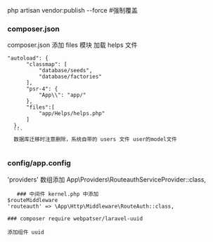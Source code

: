   php artisan vendor:publish --force #强制覆盖
### composer.json
  composer.json 添加 files 模块 加载 helps 文件
  ```
  "autoload": {
        "classmap": [
            "database/seeds",
            "database/factories"
        ],
        "psr-4": {
            "App\\": "app/"
        },
        "files":[
            "app/Helps/helps.php"
        ]
    },
    ```
    数据库迁移时注意删除，系统自带的 users 文件 user的model文件
      
```
 ### config/app.config
'providers' 数组添加
 App\Providers\RouteauthServiceProvider::class,
```
   ### 中间件 kernel.php 中添加 
$routeMiddleware
'routeauth' => \App\Http\Middleware\RouteAuth::class,
   
### composer require webpatser/laravel-uuid

添加组件 uuid 
    
    